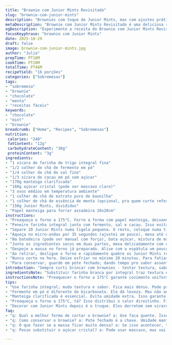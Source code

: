 ```yaml
---
title: "Brownie com Junior Mints Revisitado"
slug: "brownie-com-junior-mints"
description: "Brownies com toque de Junior Mints, mas com ajustes práticos e um toque pessoal. Farinha trocada pela integral para trazer textura. Uso fermento em pó no lugar do bicarbonato, confere leveza diferente. Manteiga clarificada substitui a comum, para sabor mais intenso e menos água que atrapalha. Junior Mints cortados por cima pra derreter sem sumir no meio. Técnica e tempo ajustados pra entender quando está pronto pelo aroma e textura da superfície, não só relógio. Toques de essência de menta por fora, um diferencial pessoal pra balancear o doce e resgatar aquela vibe do chocolate com menta. Receita rende 16 fatias, desktop de sabores e mitos culinários quebrados."
metaDescription: "Brownie com Junior Mints Revisitado é uma deliciosa receita com textura incrível e um toque refrescante de menta. Para surpreender."
ogDescription: "Experimente a receita do Brownie com Junior Mints Revisitado; uma explosão de sabores e texturas que você não pode perder."
focusKeyphrase: "brownie com Junior Mints"
date: 2025-10-29
draft: false
image: brownie-com-junior-mints.jpg
author: "Julia"
prepTime: PT18M
cookTime: PT28M
totalTime: PT46M
recipeYield: "16 porções"
categories: ["Sobremesas"]
tags:
- "sobremesa"
- "brownie"
- "chocolate"
- "menta"
- "receitas fáceis"
keywords:
- "chocolate"
- "mint"
- "brownie"
breadcrumb: ["Home", "Recipes", "Sobremesas"]
nutrition: 
 calories: "240"
 fatContent: "12g"
 carbohydrateContent: "30g"
 proteinContent: "3g"
ingredients:
- "1 xícara de farinha de trigo integral fina"
- "1/2 colher de chá de fermento em pó"
- "1/4 colher de chá de sal fino"
- "1/3 xícara de cacau em pó sem açúcar"
- "170g manteiga clarificada"
- "160g açúcar cristal (pode ser mascavo claro)"
- "3 ovos médios em temperatura ambiente"
- "1 colher de chá de extrato puro de baunilha"
- "1 colher de chá de essência de menta (opcional, pra quem curte reforçar o sabor)"
- "150g Junior Mints, divididos"
- "Papel manteiga para forrar assadeira 20x20cm"
instructions:
- "Preaqueça o forno a 175°C. Forre a forma com papel manteiga, deixando bordas para puxar depois fácil."
- "Peneire farinha integral junto com fermento, sal e cacau. Isso evita grumo no cacau e distribui o fermento uniformemente; essencial pra textura."
- "Separe 20 Junior Mints numa tigela pequena. O resto, coloque numa tigela média resistente a micro-ondas junto com a manteiga clarificada."
- "Aqueça no micro-ondas por 35 segundos (ajustei um pouco), mexa até derreter quase todo e incorporar. Se ficar pedaço, tudo bem, isso cria textura intrigante no brownie."
- "Na batedeira (pode ser manual com força), bata açúcar, mistura de manteiga com Junior Mints derretidos, ovos, extrato de baunilha e a essência de menta. Misture até ficar homogêneo; muito batido vira massa densa."
- "Junte os ingredientes secos em duas partes, mexa delicadamente com espátula até incorporar. Resista à vontade de bater demais; massa densa = brownie pesado, cuidado."
- "Despeje a massa no forno já preparado. Alise com a espátula um pouco molhada para não grudar. O tempo no forno gira em torno de 25-30 minutos — fique de olho na superfície: quando ela parecer linda e cremosa mas sem brilho molhado, testa com palito."
- "Ao retirar, desligue o forno e rapidamente quebre os Junior Mints reservados com os dedos sobre a superfície quente, distribuindo com cuidado. Volte a forma para dentro do forno apagado por uns 3 minutos, só para os pedaços amolecerem sem derreter demais."
- "Nunca corte na hora. Deixe esfriar no mínimo 20 minutos. Para fatias lisas, passe uma faca quente e limpa. Limpe a faca entre cortes para não grudar."
- "Para conservar, guarde em pote fechado; dando tempo pro sabor assentarem, ficam incríveis no dia seguinte. Se preferir o toque extra de menta, pode polvilhar raspas de hortelã fresca por cima na hora de servir."
introduction: "Sempre curti brincar com brownies - testar textura, sabor, até peça-chave como Junior Mints. Esse desafio ganhou um upgrade com farinha integral, um salto pro sabor mais rústico e a leveza do fermento em pó no lugar do bicarbonato. A manteiga clarificada é meu achado: menos água, mais sabor de noz e essas notas amanteigadas intensas que só entrega. Junior Mints na massa? Perde o charme, some tudo. Mas por cima, quebradinho, ele derrete sem virar lama e cria aquela casquinha crocante. O truque da essência de menta é meu toque pessoal pra quem gosta daquele choque refrescante, marca registrada do doce original, mas sem ficar artificial. Ideal pra quem sabe que brownie é mais que receita: é técnica e sentimento na cozinha. Vale seguir passo a passo, mas também abrir espaço pra sentir a massa, o cheiro, a textura, o calor vindo do forno pra sacar o ponto certo. Do jeito que a gente cozinha, não só que lê receita."
ingredientsNote: "Substituir farinha branca por integral traz textura e sabor, mas atenção ao ponto; fica mais denso, exige mais cuidado pra não endurecer. Troquei bicarbonato por fermento em pó para mudar o perfil do crescimento e suavizar a estrutura. Manteiga clarificada evita aquela umidade extra da comum, dá nuance amanteigada mais limpa, porque no brownie, umidade em excesso pode virar bola de pão. Uso açúcar cristal ao invés do refinado; tem mais cristais que contribuem pra textura crocante por cima. Junior Mints, claro, essenciais e não substituíveis se quiser o combo chocolate + menta. Paciência pra decorar com elas depois, assim ela não derrete do tudo, viram textura. Essência de menta é opcional, mas recomendo experimentar pra quem gosta do contraste. Papel manteiga sempre, evita bagunça e quema."
instructionsNote: "Preaquecer o forno a 175°C garante cozimento uniforme, 350°F assa mais rápido e às vezes queima as bordas. Peneirar ingredientes secos evita grumos, especialmente o cacau que tende a embolotar. Derreter manteiga e Junior Mints juntos no micro-ondas com cuidado evita queimar o chocolate; misturar imediatamente ajuda a distribuir o sabor e a gordura. Misturar a massa com batida delicada evita sobretrabalho do glúten, deixando o brownie macio, não duro. Decorar com Junior Mints quebrados só depois que o brownie estiver saindo do forno traz textura interessante: pedaços que derretem, crocantes pontuais. Voltar ao forno apenas quente, desligado, é dica crucial para amolecer sem virar líquido. Esperar esfriar faz osmose de sabores e facilita o corte, faca quente deixa as fatias redondas e limpas. Guardar fechado preserva umidade por mais tempo, brownie é ciumento com ar seco."
tips:
- "Use farinha integral; muda textura e sabor. Fica mais denso. Pode precisar ajustar tempo de forno. Não queime! Quase compacto é o ideal."
- "Fermento em pó é diferente do bicarbonato. Ele dá leveza. Mas não adicione em excesso. A massa não deve ficar muito aerada. Isso complica a textura."
- "Manteiga clarificada é essencial. Evita umidade extra. Isso garante que o brownie não vire um pão. Mais sabor na textura, nuances agradáveis."
- "Preaqueça o forno a 175°C, tá? Isso distribui o calor direitinho. Fique atento; assar em alta às vezes queima as bordas. Nada de borrachudo."
- "Decorar com Junior Mints depois é o truque. Eles derretem sem virarem molho. Coloque antes de esfriar totalmente. Resultado? Textura crocante incrível."
faq:
- "q: Qual a melhor forma de cortar o brownie? a: Use faca quente. Isso evita grudar. Limpe entre os cortes. Fica com aparência mais bonita."
- "q: Como conservar o brownie? a: Pote fechado é a chave. Umidade mantém sabor. Esperar um dia melhora o gosto também. Raspas de hortelã ajudam."
- "q: O que fazer se a massa ficar muito densa? a: Se isso acontecer, tente adicionar um pouco mais de manteiga. Cuide para não exagerar. A textura é crítica."
- "q: Posso substituir o açúcar cristal? a: Pode usar mascavo, mas vai mudar o sabor. Menos crocância. Fique atento às diferenças. Compare antes de escolher."

---
```


